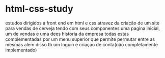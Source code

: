 # html-css-study
estudos dirigidos a front end em html e css
atravez da criação de um site para vendas de cerveja tendo com seus componentes uma pagina inicial, um de vendas e uma dees historia da empresa 
todas estas complementadas por um menu superior que permite permutar entre as mesmas
alem disso tb um loguin e criaçao de conta(não completamente implementado)

